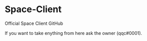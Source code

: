 # Space-Client
Official Space Client GitHub


If you want to take enything from here ask the owner (qqc#0001).
